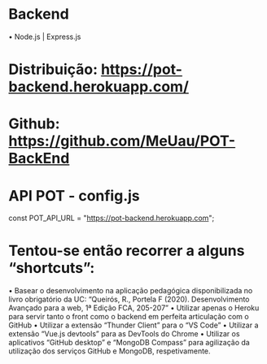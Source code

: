 # Backend
•	Node.js | Express.js

# Distribuição: https://pot-backend.herokuapp.com/
# Github: https://github.com/MeUau/POT-BackEnd

# API POT - config.js
const POT_API_URL = "https://pot-backend.herokuapp.com";

# Tentou-se então recorrer a alguns “shortcuts”:
•	Basear o desenvolvimento na aplicação pedagógica disponibilizada no livro obrigatório da UC: “Queirós, R., Portela F (2020). Desenvolvimento Avançado para a web, 1ª Edição FCA, 205-207”
•	Utilizar apenas o Heroku para servir tanto o front como o backend em perfeita articulação com o GitHub
•	Utilizar a extensão “Thunder Client” para o “VS Code”
•	Utilizar a extensão “Vue.js devtools” para as DevTools do Chrome
•	Utilizar os aplicativos “GitHub desktop” e “MongoDB Compass” para agilização da utilização dos serviços GitHub e MongoDB, respetivamente.

